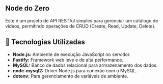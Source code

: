 ## Node do Zero

Este é um projeto de API RESTful simples para gerenciar um catálogo de vídeos, permitindo operações de CRUD (Create, Read, Update, Delete).

## 🚀 Tecnologias Utilizadas

* **Node.js:** Ambiente de execução JavaScript no servidor.
* **Fastify:** Framework web leve e de alta performance.
* **MySQL:** Banco de dados relacional para armazenamento dos dados.
* **node-mysql2:** Driver Node.js para conexão com o MySQL.
* **dotenv:** Para gerenciamento de variáveis de ambiente.
